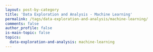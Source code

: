 ```yaml
---
layout: post-by-category
title: 'Data Exploration and Analysis - Machine Learning'
permalink: /tags/data-exploration-and-analysis/machine-learning/
comments: false
author_profile: false
is-main-topic: false
topics:
  data-exploration-and-analysis: machine-learning
---
```

